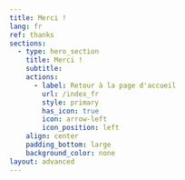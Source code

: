 ```yaml
---
title: Merci !
lang: fr
ref: thanks
sections:
  - type: hero_section
    title: Merci !
    subtitle:
    actions:
      - label: Retour à la page d'accueil
        url: /index_fr
        style: primary
        has_icon: true
        icon: arrow-left
        icon_position: left
    align: center
    padding_bottom: large
    background_color: none
layout: advanced
---
```

